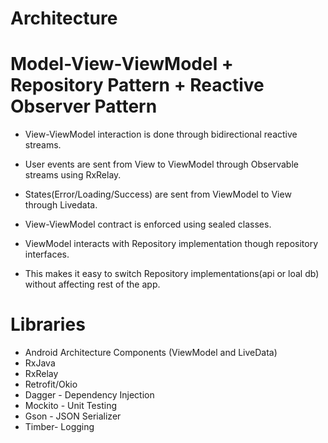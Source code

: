 
# Architecture 
# Model-View-ViewModel + Repository Pattern + Reactive Observer Pattern

- View-ViewModel interaction is done through bidirectional reactive streams.
- User events are sent from View to ViewModel through Observable streams using RxRelay.
- States(Error/Loading/Success) are sent from ViewModel to View through Livedata.

- View-ViewModel contract is enforced using sealed classes. 
- ViewModel interacts with Repository implementation though repository interfaces. 
- This makes it easy to switch Repository implementations(api or loal db) without affecting rest of the app.

# Libraries 
- Android Architecture Components (ViewModel and LiveData)
- RxJava
- RxRelay
- Retrofit/Okio
- Dagger - Dependency Injection
- Mockito - Unit Testing
- Gson - JSON Serializer
- Timber- Logging





